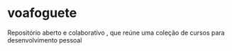# voafoguete
Repositório aberto e colaborativo , que reúne uma coleção de cursos para desenvolvimento pessoal 
